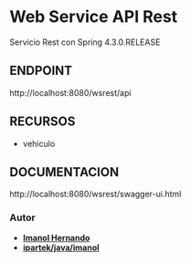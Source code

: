 # Web Service API Rest 

Servicio Rest con Spring 4.3.0.RELEASE

## ENDPOINT

http://localhost:8080/wsrest/api

## RECURSOS

* vehiculo

## DOCUMENTACION

http://localhost:8080/wsrest/swagger-ui.html

### Autor

* **[Imanol Hernando](https://github.com/imanolhernando)** 
* **[ipartek/java/imanol](https://github.com/ipartek/java_2018_0554/tree/imanol_dgt/dgt)** 

